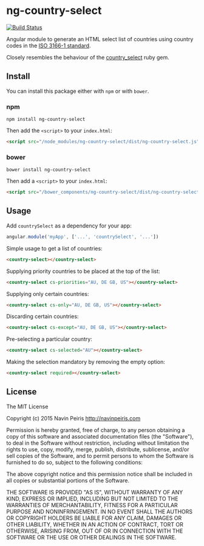 # ng-country-select

[![Build Status](https://travis-ci.org/navinpeiris/ng-country-select.svg?branch=master)](https://travis-ci.org/navinpeiris/ng-country-select)

Angular module to generate an HTML select list of countries using country codes in the
[ISO 3166-1 standard](https://en.wikipedia.org/wiki/ISO_3166-1).

Closely resembles the behaviour of the [country_select](https://github.com/stefanpenner/country_select) ruby gem.

## Install

You can install this package either with `npm` or with `bower`.

### npm

```shell
npm install ng-country-select
```

Then add the `<script>` to your `index.html`:

```html
<script src="/node_modules/ng-country-select/dist/ng-country-select.js"></script>
```

### bower

```shell
bower install ng-country-select
```

Then add a `<script>` to your `index.html`:

```html
<script src="/bower_components/ng-country-select/dist/ng-country-select.js"></script>
```

## Usage

Add `countrySelect` as a dependency for your app:

```javascript
angular.module('myApp', ['...', 'countrySelect', '...'])
```

Simple usage to get a list of countries:

```html
<country-select></country-select>
```

Supplying priority countries to be placed at the top of the list:

```html
<country-select cs-priorities="AU, DE GB, US"></country-select>
```

Supplying only certain countries:

```html
<country-select cs-only="AU, DE GB, US"></country-select>
```

Discarding certain countries:

```html
<country-select cs-except="AU, DE GB, US"></country-select>
```

Pre-selecting a particular country:

```html
<country-select cs-selected="AU"></country-select>
```

Making the selection mandatory by removing the empty option:

```html
<country-select required></country-select>
```

## License

The MIT License

Copyright (c) 2015 Navin Peiris http://navinpeiris.com

Permission is hereby granted, free of charge, to any person obtaining a copy
of this software and associated documentation files (the "Software"), to deal
in the Software without restriction, including without limitation the rights
to use, copy, modify, merge, publish, distribute, sublicense, and/or sell
copies of the Software, and to permit persons to whom the Software is
furnished to do so, subject to the following conditions:

The above copyright notice and this permission notice shall be included in
all copies or substantial portions of the Software.

THE SOFTWARE IS PROVIDED "AS IS", WITHOUT WARRANTY OF ANY KIND, EXPRESS OR
IMPLIED, INCLUDING BUT NOT LIMITED TO THE WARRANTIES OF MERCHANTABILITY,
FITNESS FOR A PARTICULAR PURPOSE AND NONINFRINGEMENT. IN NO EVENT SHALL THE
AUTHORS OR COPYRIGHT HOLDERS BE LIABLE FOR ANY CLAIM, DAMAGES OR OTHER
LIABILITY, WHETHER IN AN ACTION OF CONTRACT, TORT OR OTHERWISE, ARISING FROM,
OUT OF OR IN CONNECTION WITH THE SOFTWARE OR THE USE OR OTHER DEALINGS IN
THE SOFTWARE.

